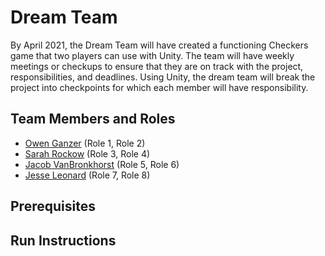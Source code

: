 # Dream Team

By April 2021, the Dream Team will have created a functioning Checkers game that two players can use with Unity. The team will have weekly meetings or checkups to ensure that they are on track with the project, responsibilities, and deadlines. Using Unity, the dream team will break the project into checkpoints for which each member will have responsibility. 

## Team Members and Roles

* [Owen Ganzer](https://github.com/ganzero/CIS350-HW2-Ganzer) (Role 1, Role 2)
* [Sarah Rockow](https://github.com/srockow2000/CIS350-HW2-Rockow.git)   (Role 3, Role 4)
* [Jacob VanBronkhorst](https://github.com/jakevbk/CIS350-HW2-VanBronkhorst.git) (Role 5, Role 6)
* [Jesse Leonard](https://github.com/jesselnrd/CIS350-HW2-Leonard) (Role 7, Role 8)

## Prerequisites

## Run Instructions
